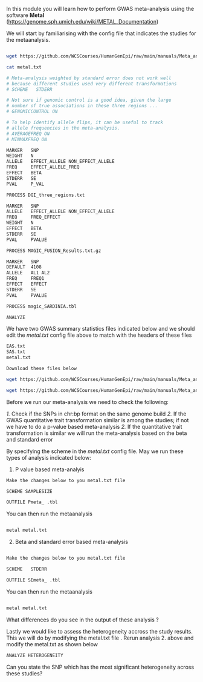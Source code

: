 
In this module you will learn how to perform GWAS meta-analysis using the software **Metal** (https://genome.sph.umich.edu/wiki/METAL_Documentation)

We will start by familiarising with the config file that indicates the studies for the metaanalysis.
``` bash

wget https://github.com/WCSCourses/HumanGenEpi/raw/main/manuals/Meta_analysis/metal.txt

cat metal.txt

# Meta-analysis weighted by standard error does not work well
# because different studies used very different transformations
# SCHEME   STDERR

# Not sure if genomic control is a good idea, given the large
# number of true associations in these three regions ...
# GENOMICCONTROL ON

# To help identify allele flips, it can be useful to track
# allele frequencies in the meta-analysis.
# AVERAGEFREQ ON
# MINMAXFREQ ON

MARKER   SNP
WEIGHT   N
ALLELE   EFFECT_ALLELE NON_EFFECT_ALLELE
FREQ     EFFECT_ALLELE_FREQ
EFFECT   BETA
STDERR   SE
PVAL     P_VAL

PROCESS DGI_three_regions.txt

MARKER   SNP
ALLELE   EFFECT_ALLELE NON_EFFECT_ALLELE
FREQ     FREQ_EFFECT
WEIGHT   N
EFFECT   BETA
STDERR   SE
PVAL     PVALUE

PROCESS MAGIC_FUSION_Results.txt.gz

MARKER   SNP
DEFAULT  4108
ALLELE   AL1 AL2
FREQ     FREQ1
EFFECT   EFFECT
STDERR   SE
PVAL     PVALUE

PROCESS magic_SARDINIA.tbl

ANALYZE
```

We have two GWAS summary statistics files indicated below and we should edit the *metal.txt* config file above to match with the headers of these files

```bash
EAS.txt
SAS.txt
metal.txt

Download these files below

wget https://github.com/WCSCourses/HumanGenEpi/raw/main/manuals/Meta_analysis/EAS.txt

wget https://github.com/WCSCourses/HumanGenEpi/raw/main/manuals/Meta_analysis/SAS.txt

```
Before we run our meta-analysis we need to check the following:

*1.* Check if the SNPs in chr:bp format on the same genome build
*2.* If the GWAS quantitative trait transformation similar is among the studies; if not we have to do a p-value based meta-analysis
*2.* If the quantitative trait transformation is similar we will run the meta-analysis based on the beta and standard error


By specifying the scheme in the *metal.txt* config file. May we run these types of analysis indicated below:

1. P value based meta-analyis
```bash
Make the changes below to you metal.txt file

SCHEME SAMPLESIZE

OUTFILE Pmeta_ .tbl

```

You can then run the metaanalysis
```bash

metal metal.txt
```

2. Beta and standard error based meta-analysis

```bash

Make the changes below to you metal.txt file

SCHEME   STDERR

OUTFILE SEmeta_ .tbl


```

You can then run the metaanalysis
```bash

metal metal.txt
```


What differences do you see in the output of these analysis ?



Lastly we would like to assess the heterogeneity accross the study results. This we will do by modifying the metal.txt file . Rerun analysis 2. above and modify the metal.txt as shown below

```bash
ANALYZE HETEROGENEITY
```

Can you state the SNP which has the most significant heterogeneity across these studies?



